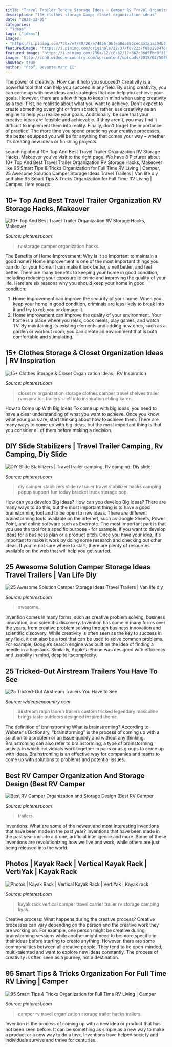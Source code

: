 ```yaml
---
title: "Travel Trailer Tongue Storage Ideas ~ Camper Rv Travel Organization Storage Trailer Hacks Trailers"
description: "15+ clothes storage &amp; closet organization ideas"
date: "2022-12-05"
categories:
- "ideas"
tags: ["ideas"]
images:
- "https://i.pinimg.com/736x/e7/48/26/e74826f0bfea0da582ced8a1aba304b2.jpg"
featuredImage: "https://i.pinimg.com/originals/22/37/f0/2237f0a029347604e8455118c56fa773.jpg"
featured_image: "https://i.pinimg.com/736x/12/c8/62/12c862c9bd5fbd0f313b8bd0cbefc204.jpg"
image: "http://cdn0.wideopencountry.com/wp-content/uploads/2015/02/5086c9949689c0c2eb45eb8f5487ce1f.jpg"
ShowToc: true
author: "Prof. Devonte Mann II"
---
```



The power of creativity: How can it help you succeed?
Creativity is a powerful tool that can help you succeed in any field. By using creativity, you can come up with new ideas and strategies that can help you achieve your goals. However, there are a few things to keep in mind when using creativity as a tool: first, be realistic about what you want to achieve. Don't expect to create something overnight or from scratch; rather, use creativity as an engine to help you realize your goals. Additionally, be sure that your creative ideas are feasible and achievable. If they aren't, you may find it difficult to implement them into reality. Finally, don't forget the importance of practice! The more time you spend practicing your creative processes, the better equipped you will be for anything that comes your way – whether it's creating new ideas or finishing projects.

	

		
searching about 10+ Top And Best Travel Trailer Organization RV Storage Hacks, Makeover you've visit to the right page. We have 8 Pictures about 10+ Top And Best Travel Trailer Organization RV Storage Hacks, Makeover like 95 Smart Tips &amp; Tricks Organization for Full Time RV Living | Camper, 25 Awesome Solution Camper Storage Ideas Travel Trailers | Van life diy and also 95 Smart Tips &amp; Tricks Organization for Full Time RV Living | Camper. Here you go:
		
    
## 10+ Top And Best Travel Trailer Organization RV Storage Hacks, Makeover

<img loading=lazy src="https://i.pinimg.com/736x/12/c8/62/12c862c9bd5fbd0f313b8bd0cbefc204.jpg" onerror="this.onerror=null;this.src='https://tse1.mm.bing.net/th?id=OIP.TmV35fgZVEFYjn79L0DSMQHaJ1&amp;pid=15.1';" alt="10+ Top And Best Travel Trailer Organization RV Storage Hacks, Makeover">

_Source: pinterest.com_

>rv storage camper organization hacks. 

	

The Benefits of Home Improvement: Why is it so important to maintain a good home?
Home improvement is one of the most important things you can do for your home. It can make it look better, smell better, and feel better. There are many benefits to keeping your home in good condition, including reducing your exposure to crime and improving the quality of your life. Here are six reasons why you should keep your home in good condition: 
1. Home improvement can improve the security of your home. When you keep your home in good condition, criminals are less likely to break into it and try to rob you or damage it. 
2. Home improvement can improve the quality of your environment. Your home is a place where you relax, cook meals, play games, and watch TV. By maintaining its existing elements and adding new ones, such as a garden or workout room, you can create an environment that is both comfortable and stimulating. 

    
## 15+ Clothes Storage &amp; Closet Organization Ideas | RV Inspiration

<img loading=lazy src="https://i.pinimg.com/736x/e7/48/26/e74826f0bfea0da582ced8a1aba304b2.jpg" onerror="this.onerror=null;this.src='https://tse1.mm.bing.net/th?id=OIP.FsCjMYHo71S-NDN2vM1FzQHaJ4&amp;pid=15.1';" alt="15+ Clothes Storage &amp; Closet Organization Ideas | RV Inspiration">

_Source: pinterest.com_

>closet rv organization storage clothes camper travel shelves trailer rvinspiration trailers shelf into inspiration ebling karen. 

	

How to Come up With Big Ideas
To come up with big ideas, you need to have a clear understanding of what you want to achieve. Once you know what your goals are, start thinking about how to achieve them. There are many ways to come up with big ideas, but the most important thing is that you consider all of them before making a decision.

    
## DIY Slide Stabilizers | Travel Trailer Camping, Rv Camping, Diy Slide

<img loading=lazy src="https://i.pinimg.com/736x/25/7a/62/257a62f5689cbbdc4f4d29d9d872d69f--camper-storage-truck-camper.jpg" onerror="this.onerror=null;this.src='https://tse4.mm.bing.net/th?id=OIP.kD-fbcl41ci8Ows1Al4qXAHaEL&amp;pid=15.1';" alt="DIY Slide Stabilizers | Travel trailer camping, Rv camping, Diy slide">

_Source: pinterest.com_

>diy camper stabilizers slide rv trailer travel stabilizer hacks camping popup support fun today bracket truck storage pop. 

	

How can you develop Big Ideas?
How can you develop Big Ideas? There are many ways to do this, but the most important thing is to have a good brainstorming tool and to be open to new ideas. There are different brainstorming tools available on the internet, such as Google Sheets, Power Point, and online software such as Evernote. The most important part is that you use the tool for a specific purpose - for example, if you want to develop ideas for a business plan or a product pitch. Once you have your idea, it's important to make it work by doing some research and checking out other ideas. If you're not sure where to start, there are plenty of resources available on the web that will help you get started.

    
## 25 Awesome Solution Camper Storage Ideas Travel Trailers | Van Life Diy

<img loading=lazy src="https://i.pinimg.com/736x/cc/b6/06/ccb60670505b02b6c54f779764667781.jpg" onerror="this.onerror=null;this.src='https://tse4.mm.bing.net/th?id=OIP.It8_LNVzsz1cUUDi-vcd-wHaJ2&amp;pid=15.1';" alt="25 Awesome Solution Camper Storage Ideas Travel Trailers | Van life diy">

_Source: pinterest.com_

>awesome. 

	

Invention comes in many forms, such as creative problem solving, business innovation, and scientific discovery.
Invention has come in many forms over the years, from creative problem solving through business innovation and scientific discovery. While creativity is often seen as the key to success in any field, it can also be a tool that can be used to solve common problems. For example, Google’s search engine was built on the idea of finding a needle in a haystack. Similarly, Apple’s iPhone was designed with efficiency and usability in mind, despite itscomplexity.

    
## 25 Tricked-Out Airstream Trailers You Have To See

<img loading=lazy src="http://cdn0.wideopencountry.com/wp-content/uploads/2015/02/5086c9949689c0c2eb45eb8f5487ce1f.jpg" onerror="this.onerror=null;this.src='https://tse1.mm.bing.net/th?id=OIP.fjF9pgSG4ka1LDE5M1MV_gHaE8&amp;pid=15.1';" alt="25 Tricked-Out Airstream Trailers You Have to See">

_Source: wideopencountry.com_

>airstream ralph lauren trailers custom tricked legendary masculine brings taste outdoors designed inspired theme. 

	

The definition of brainstroming
What is brainstroming? According to Webster's Dictionary, "brainstorming" is the process of coming up with a solution to a problem or an issue quickly and without any thinking. Brainstroming can also refer to brainstorming, a type of brainstorming activity in which individuals work together in pairs or as groups to come up with ideas. Brainstroming is an effective way for companies and teams to come up with solutions to problems and potential issues.

    
## Best RV Camper Organization And Storage Design (Best RV Camper

<img loading=lazy src="https://i.pinimg.com/originals/22/37/f0/2237f0a029347604e8455118c56fa773.jpg" onerror="this.onerror=null;this.src='https://tse3.mm.bing.net/th?id=OIP.lHVrEiheBTS6JgWDkLHIPgHaJ4&amp;pid=15.1';" alt="Best RV Camper Organization and Storage Design (Best RV Camper">

_Source: pinterest.com_

>trailers. 

	

Inventions: What are some of the newest and most interesting inventions that have been made in the past year?
Inventions that have been made in the past year include a drone, artificial intelligence and more. Some of these inventions are revolutionizing how we live and work, while others are just being released into the world.

    
## Photos | Kayak Rack | Vertical Kayak Rack | VertiYak | Kayak Rack

<img loading=lazy src="https://i.pinimg.com/736x/4e/79/b8/4e79b8da45d7da4831415e99976e4d38.jpg" onerror="this.onerror=null;this.src='https://tse3.mm.bing.net/th?id=OIP.gVe7Ato0zXOXWZzUYYoKGgHaLx&amp;pid=15.1';" alt="Photos | Kayak Rack | Vertical Kayak Rack | VertiYak | Kayak rack">

_Source: pinterest.com_

>kayak rack vertical camper travel carrier trailer rv storage camping kyak. 

	

Creative process: What happens during the creative process?
Creative processes can vary depending on the person and the creative work they are working on. For example, one person might be creative during brainstorming sessions while another might need to be more specific in their ideas before starting to create anything. However, there are some commonalities between all creative people. They tend to be open-minded, multi-talented and want to explore new ideas constantly. The process of creativity is often seen as a journey, not a destination.

    
## 95 Smart Tips &amp; Tricks Organization For Full Time RV Living | Camper

<img loading=lazy src="https://i.pinimg.com/originals/c4/cf/bb/c4cfbb7dffec0c017dcdcb9ef4b6b3a3.jpg" onerror="this.onerror=null;this.src='https://tse2.mm.bing.net/th?id=OIP.Qj94-sWQMOaxDO68cDBUzQHaJ4&amp;pid=15.1';" alt="95 Smart Tips &amp; Tricks Organization for Full Time RV Living | Camper">

_Source: pinterest.com_

>camper rv travel organization storage trailer hacks trailers. 

	

Invention is the process of coming up with a new idea or product that has not been seen before. It can be something as simple as a new way to make a product or a new way to do a task. Inventions have helped society and individuals survive and thrive for centuries.

